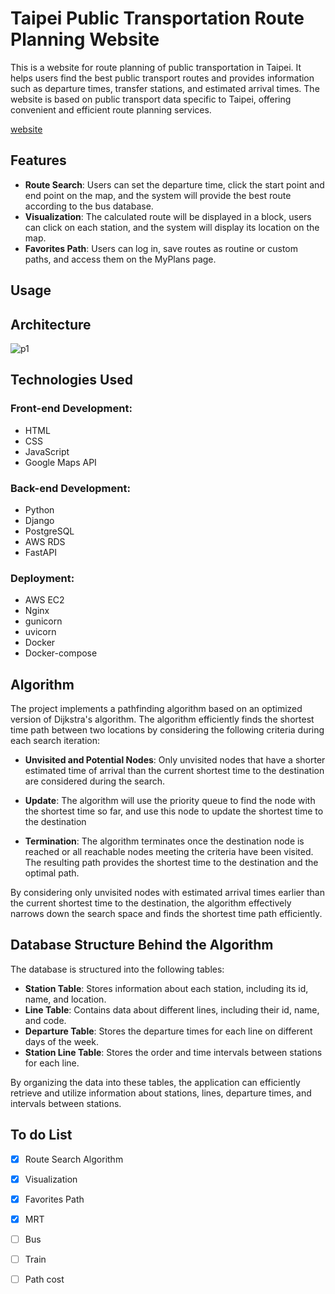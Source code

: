 # Taipei Public Transportation Route Planning Website

This is a website for route planning of public transportation in Taipei. It helps users find the best public transport routes and provides information such as departure times, transfer stations, and estimated arrival times. The website is based on public transport data specific to Taipei, offering convenient and efficient route planning services.

[website](http://54.250.112.187/?title=MyPage)

## Features
* **Route Search**: Users can set the departure time, click the start point and end point on the map, and the system will provide the best route according to the bus database.
* **Visualization**: The calculated route will be displayed in a block, users can click on each station, and the system will display its location on the map.
* **Favorites Path**: Users can log in, save routes as routine or custom paths, and access them on the MyPlans page.

## Usage

## Architecture
![p1](https://github.com/duck00036/Taipei-Public-Transportation-Planner/assets/48171500/b2bf79cc-5385-4633-92b9-637069a80de6)

## Technologies Used
### Front-end Development:
* HTML
* CSS
* JavaScript
* Google Maps API

### Back-end Development:
* Python
* Django
* PostgreSQL
* AWS RDS
* FastAPI

### Deployment:
* AWS EC2
* Nginx
* gunicorn
* uvicorn
* Docker
* Docker-compose

## Algorithm

The project implements a pathfinding algorithm based on an optimized version of Dijkstra's algorithm. The algorithm efficiently finds the shortest time path between two locations by considering the following criteria during each search iteration:

* **Unvisited and Potential Nodes**: Only unvisited nodes that have a shorter estimated time of arrival than the current shortest time to the destination are considered during the search.

* **Update**: The algorithm will use the priority queue to find the node with the shortest time so far, and use this node to update the shortest time to the destination

* **Termination**: The algorithm terminates once the destination node is reached or all reachable nodes meeting the criteria have been visited. The resulting path provides the shortest time to the destination and the optimal path.

By considering only unvisited nodes with estimated arrival times earlier than the current shortest time to the destination, the algorithm effectively narrows down the search space and finds the shortest time path efficiently.

## Database Structure Behind the Algorithm

The database is structured into the following tables:

* **Station Table**: Stores information about each station, including its id, name, and location.
* **Line Table**: Contains data about different lines, including their id, name, and code.
* **Departure Table**: Stores the departure times for each line on different days of the week.
* **Station Line Table**: Stores the order and time intervals between stations for each line.

By organizing the data into these tables, the application can efficiently retrieve and utilize information about stations, lines, departure times, and intervals between stations.

## To do List
- [x] Route Search Algorithm
- [x] Visualization
- [x] Favorites Path
- [x] MRT
- [ ] Bus
- [ ] Train
- [ ] Path cost


